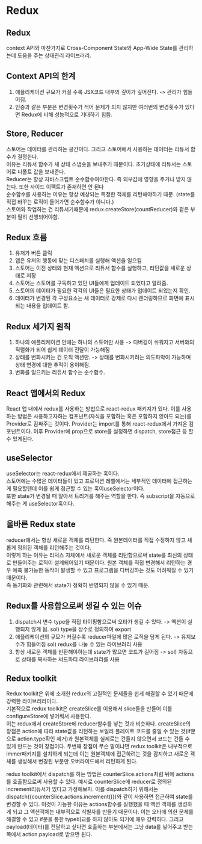 # Redux

Redux
-----
context API와 마찬가지로 Cross-Component State와 App-Wide State를 관리하는데 도움을 주는 상태관리 라이브러리.


Context API의 한계
----
1. 애플리케이션 규모가 커질 수록 JSX코드 내부의 깊이가 깊어진다. -> 관리가 힘들어짐.      
2. 인증과 같은 부분은 변경횟수가 적어 문제가 되지 않지만 여러번의 변경횟수가 있다면 Redux에 비해 성능적으로 기대하기 힘듬.

Store, Reducer
----
스토어는 데이터를 관리하는 공간이다. 그리고 스토어에서 사용하는 데이터는 리듀서 함수가 결정한다.    
이유는 리듀서 함수가 새 상태 스냅숏을 보내주기 때문이다. 초기상태에 리듀서는 스토어로 디폴트 값을 보내준다.     
Reducer는 항상 자바스크립트 순수함수여야한다. 즉 외부값에 영향을 주거나 받지 않는다. 또한 사이드 이펙트가 존재하면 안 된다          
순수함수를 사용하는 이유는 항상 예상되는 특정한 객체를 리턴해야하기 때문. (state를 직접 바꾸는 로직이 들어가면 순수함수가 아니다.)     
스토어와 작업하는 건 리듀서기때문에 redux.createStore(countReducer)와 같은 부분이 필히 선행되어야함.


Redux 흐름
-----
1. 유저가 버튼 클릭     
2. 앱은 유저의 행동에 맞는 디스패치를 실행해 액션을 일으킴
3. 스토어는 이전 상태와 현재 액션으로 리듀서 함수를 실행하고, 리턴값을 새로운 상태로 저장
4. 스토어는 스토어를 구독하고 있던 UI들에게 업데이트 되었다고 알려줌.
5. 스토어의 데이터가 필요한 각각의 UI들은 필요한 상태가 업데이트 되었는지 확인.
6. 데이터가 변경된 각 구성요소는 새 데이터로 강제로 다시 렌더링하므로 화면에 표시되는 내용을 업데이트 함.


Redux 세가지 원칙
-----
1. 하나의 애플리케이션 안에는 하나의 스토어만 사용 -> 디버깅이 쉬워지고 서버와의 직렬화가 되어 쉽게 데이터 전달이 가능해짐
2. 상태를 변화시키는 건 오직 액션만. -> 상태를 변화시키려는 의도파악이 가능하며 상태 변경에 대한 추적이 용이해짐.
3. 변화를 일으키는 리듀서 함수는 순수함수.

React 앱에서의 Redux
-----
React 앱 내에서 redux를 사용하는 방법으로 react-redux 패키지가 있다. 이를 사용하는 방법은 사용하고자하는 컴포넌트(자식을 포함하는 혹은 포함하지 않아도 되는)를 Provider로 감싸주는 것이다. Provider는 import를 통해 react-redux에서 가져온 컴포넌트이다. 이후 Provider에 prop으로 store를 설정하면 dispatch, store접근 등 할 수 있게된다.


useSelector
-----
useSelector는 react-redux에서 제공하는 훅이다.     
스토어에는 수많은 데이터들이 있고 프로덕션 레벨에서는 세부적인 데이터에 접근하는게 필요할텐데 이를 쉽게 접근할 수 있는 훅이useSelector이다.     
또한 state가 변경될 때 알아서 트리거를 해주는 역할을 한다. 즉 subscript을 자동으로 해주는 게 useSelector훅이다. 

올바른 Redux state
-----
reducer에서는 항상 새로운 객체를 리턴한다. 즉 원본데이터를 직접 수정하지 않고 새롭게 정의된 객체를 리턴해주는 것이다.     
이렇게 하는 이유는 리덕스 자체에서 새로운 객체를 리턴함으로써 state를 최신의 상태로 만들어주는 로직이 설계되어있기 때문이다. 원본 객체를 직접 변경해서 리턴하는 경우 예측 불가능한 동작이 발생할 수 있고 프로그램을 디버깅하는 것도 어려워질 수 있기 때문이다.     
즉 동기화와 관련해서 state가 정확히 반영되지 않을 수 있기 때문.


Redux를 사용함으로써 생길 수 있는 이슈
----
1. dispatch시 변수 type을 직접 타이핑함으로써 오타가 생길 수 있다. -> 액션이 실행되지 않게 됨. sol) type을 상수로 정의하여 export
2. 애플리케이션의 규모가 커질수록 reducer파일에 많은 로직을 담게 된다. ->  유지보수가 힘들어짐 sol) redux를 나눌 수 있는 라이브러리 사용
3. 항상 새로운 객체를 반환해야하는데 state가 많으면 코드가 길어짐 -> sol) 자동으로 상태를 복사하는 써드파티 라이브러리를 사용

Redux toolkit
-----
Redux toolkit은 위에 소개한 redux의 고질적인 문제들을 쉽게 해결할 수 있기 때문에 강력한 라이브러리이다.    
기본적으로 redux toolkit은 createSlice를 이용해서 slice들을 만들어 이를 configureStore에 넣어줘서 사용한다.     
이는 redux에서 createStore에 reducer함수를 넣는 것과 비슷하다. createSlice의 장점은 action에 따라 state값을 리턴하는 보일러 플레이트 코드를 줄일 수 있는 것(if문으로 action.type확인 제거)과 원본객체를 실제로는 건들지 않으면서 코드는 건들 수 있게 만드는 것이 장점이다. 두번째 장점이 무슨 말이냐면 redux toolkit은 내부적으로 immer패키지를 설치하게 되는데 이는 원본객체에 접근하려는 것을 감지하고 새로운 객체를 생성해서 변경된 부분만 오버라이드해서 리턴하게 된다.     

redux toolkit에서 dispatch를 하는 방법은 counterSlice.actions처럼 뒤에 actions를 호출함으로써 사용할 수 있다. 예시로 counterSlice에 reducer로 정의된 increment리듀서가 있다고 가정해보자. 이를 dispatch하기 위해서는 dispatch({counterSlice.actions.increment()})와 같이 사용하면 접근하여 state를 변경할 수 있다. 이것이 가능한 이유는 actions함수를 실행했을 때 액션 객체를 생성하게 되고 그 액션객체는 내부적으로 식별자를 만들기 때문이다. 이는 오타에 의한 문제를 해결할 수 있고 if문을 통한 type비교를 하지 않아도 되기에 매우 강력하다. 그리고 payload(데이터)를 전달하고 싶다면 호출하는 부분에서는 그냥 data를 넣어주고 받는쪽에서 action.payload로 받으면 된다. 

